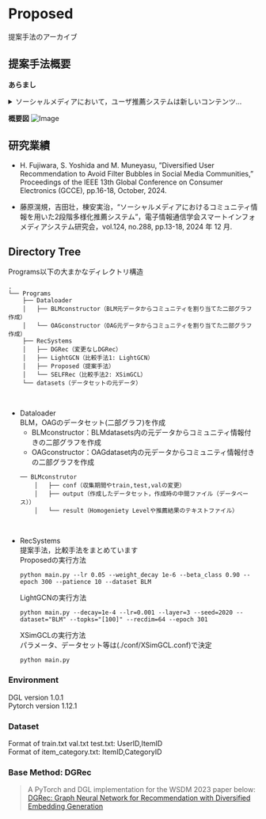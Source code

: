 # Proposed
提案手法のアーカイブ

## 提案手法概要
**あらまし**
<details>
<summary>
ソーシャルメディアにおいて，ユーザ推薦システムは新しいコンテンツ...
</summary>

ソーシャルメディアにおいて，ユーザ推薦システムは新しいコンテンツとの出会いや交友関係の拡大に重要な役割を果たす．しかし，推薦精度の向上を重視するあまり，類似したユーザのみを提示することでエコーチェンバーやフィルターバブルを形成するという問題が指摘されている．本研究では，この問題に対し，ユーザの相互作用とコミュニティ情報を活用した2段階の多様化手法を提案する．第1段階ではデータセット全体の多様性を向上させ，第2段階では個人の推薦リストをリランキングすることで，更なる多様化を実現する．代表的なソーシャルメディアであるTwitter (現X)のデータを用いた実験により，提案手法が従来手法と同等の推薦精度を保ちながら，多様性指標において最大2.5倍の向上を達成することを確認した．
</details>

**概要図**
![Image](https://github.com/user-attachments/assets/b68d47bf-5297-4bf5-ab88-922b78bfe61c)

## 研究業績
 - H. Fujiwara, S. Yoshida and M. Muneyasu, ”Diversified User Recommendation to Avoid Filter Bubbles in Social Media Communities,” Proceedings of the IEEE 13th Global Conference on Consumer Electronics (GCCE), pp.16-18, October, 2024.

 - 藤原滉規，吉田壮，棟安実治，“ソーシャルメディアにおけるコミュニティ情報を用いた2段階多様化推薦システム”，電子情報通信学会スマートインフォメディアシステム研究会，vol.124, no.288, pp.13-18, 2024 年 12 月.

## Directory Tree
Programs以下の大まかなディレクトリ構造
~~~
.
└── Programs
    ├── Dataloader
    │   ├── BLMconstructor（BLM元データからコミュニティを割り当てた二部グラフ作成）
    │   └── OAGconstructor（OAG元データからコミュニティを割り当てた二部グラフ作成）
    ├── RecSystems
    │   ├── DGRec（変更なしDGRec）
    │   ├── LightGCN（比較手法1: LightGCN）
    │   ├── Proposed（提案手法）
    │   └── SELFRec（比較手法2: XSimGCL）
    └── datasets（データセットの元データ）
~~~

<br>

- Dataloader  
    BLM，OAGのデータセット(二部グラフ)を作成
    - BLMconstructor：BLMdatasets内の元データからコミュニティ情報付きの二部グラフを作成
    - OAGconstructor：OAGdataset内の元データからコミュニティ情報付きの二部グラフを作成
    ~~~
    ── BLMconstrutor
        │   ├── conf（収集期間やtrain,test,valの変更）
        │   ├── output（作成したデータセット，作成時の中間ファイル（データベース））
        │   └── result（Homogeniety Levelや推薦結果のテキストファイル）
    ~~~

<br>

- RecSystems  
    提案手法，比較手法をまとめています  
    Proposedの実行方法
    ~~~
    python main.py --lr 0.05 --weight_decay 1e-6 --beta_class 0.90 --epoch 300 --patience 10 --dataset BLM
    ~~~
    LightGCNの実行方法
    ~~~
    python main.py --decay=1e-4 --lr=0.001 --layer=3 --seed=2020 --dataset="BLM" --topks="[100]" --recdim=64 --epoch 301
    ~~~
    XSimGCLの実行方法  
    パラメータ、データセット等は(./conf/XSimGCL.conf)で決定
    ~~~
    python main.py
    ~~~

### Environment  
DGL version 1.0.1  
Pytorch version 1.12.1  

### Dataset
Format of train.txt val.txt test.txt: UserID,ItemID  
Format of item_category.txt: ItemID,CategoryID  

### Base Method: DGRec  
>A PyTorch and DGL implementation for the WSDM 2023 paper below:  
>[DGRec: Graph Neural Network for Recommendation with Diversified Embedding Generation](https://arxiv.org/pdf/2211.10486.pdf) 
